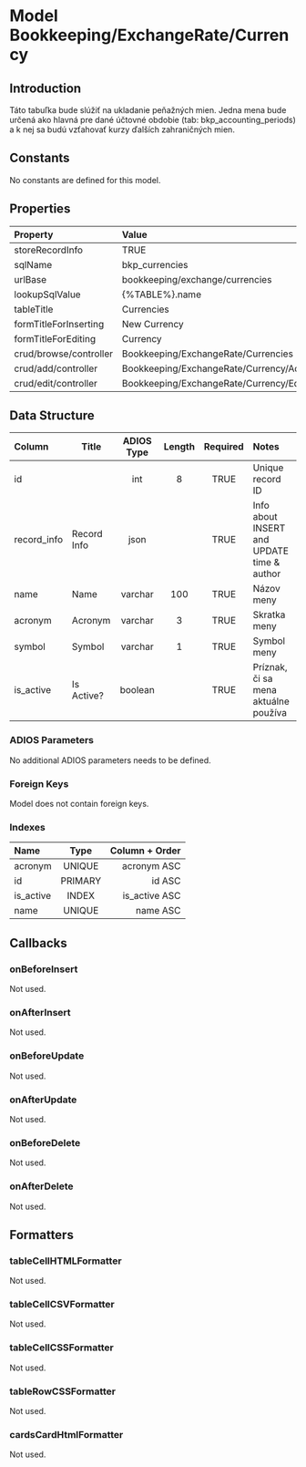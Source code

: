 # Model Bookkeeping/ExchangeRate/Currency

## Introduction

Táto tabuľka bude slúžiť na ukladanie peňažných mien. Jedna mena bude určená ako hlavná pre dané účtovné obdobie (tab: bkp_accounting_periods) a k nej sa budú vzťahovať kurzy ďalších zahraničných mien.

## Constants

No constants are defined for this model.

## Properties

| Property               | Value                                  |
| :--------------------- | :------------------------------------- |
| storeRecordInfo        | TRUE                                   |
| sqlName                | bkp_currencies                         |
| urlBase                | bookkeeping/exchange/currencies        |
| lookupSqlValue         | {%TABLE%}.name                         |
| tableTitle             | Currencies                             |
| formTitleForInserting  | New Currency                           |
| formTitleForEditing    | Currency                               |
| crud/browse/controller | Bookkeeping/ExchangeRate/Currencies    |
| crud/add/controller    | Bookkeeping/ExchangeRate/Currency/Add  |
| crud/edit/controller   | Bookkeeping/ExchangeRate/Currency/Edit |

## Data Structure

| Column      | Title       | ADIOS Type | Length | Required | Notes                                      |
| :---------- | ----------- | :--------: | :----: | :------: | :----------------------------------------- |
| id          |             |    int     |   8    |   TRUE   | Unique record ID                       |
| record_info | Record Info |    json    |        |   TRUE   | Info about INSERT and UPDATE time & author |
| name        | Name        |  varchar   |  100   |   TRUE   | Názov meny                                 |
| acronym     | Acronym     |  varchar   |   3    |   TRUE   | Skratka meny                               |
| symbol      | Symbol      |  varchar   |   1    |   TRUE   | Symbol meny                                |
| is_active   | Is Active?  |  boolean   |        |   TRUE   | Príznak, či sa mena aktuálne používa       |

### ADIOS Parameters
No additional ADIOS parameters needs to be defined.

### Foreign Keys
Model does not contain foreign keys.

### Indexes

| Name      |  Type   | Column + Order |
| :-------- | :-----: | -------------: |
| acronym   | UNIQUE  |    acronym ASC |
| id        | PRIMARY |         id ASC |
| is_active |  INDEX  |  is_active ASC |
| name      | UNIQUE  |       name ASC |

## Callbacks

### onBeforeInsert

Not used.

### onAfterInsert

Not used.

### onBeforeUpdate

Not used.

### onAfterUpdate

Not used.

### onBeforeDelete

Not used.

### onAfterDelete

Not used.

## Formatters

### tableCellHTMLFormatter

Not used.

### tableCellCSVFormatter

Not used.

### tableCellCSSFormatter

Not used.

### tableRowCSSFormatter

Not used.

### cardsCardHtmlFormatter

Not used.
